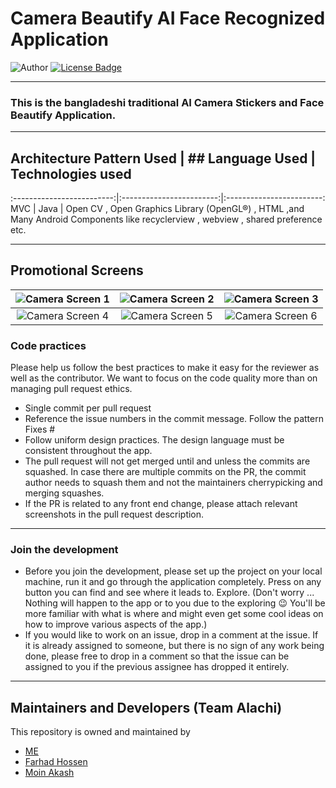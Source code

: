 # **Camera Beautify AI Face Recognized Application** 

![Author](https://img.shields.io/badge/author-AIFahim-orange)
[![License Badge](https://img.shields.io/badge/license-GPL%203.0-blue)](https://github.com/AIFahim/Camera_Beautify_AI_Face_Recognized_APP/blob/master/LICENSE)


<hr>

### This is the bangladeshi traditional AI Camera Stickers and Face Beautify Application.
<hr>

## Architecture Pattern Used             |  ## Language Used   |   Technologies used     
:-------------------------:|:------------------------:|:------------------------:
MVC | Java | Open CV , Open Graphics Library (OpenGL®) , HTML ,and Many Android Components like recyclerview , webview , shared preference etc.




<hr>

## Promotional Screens
 
![Camera Screen 1](https://user-images.githubusercontent.com/33654834/80011048-1c971380-84ed-11ea-85e8-a993a512db99.jpg)  |  ![Camera Screen 2](https://user-images.githubusercontent.com/33654834/80011060-202a9a80-84ed-11ea-9d33-ea984ee1678a.jpg) | ![Camera Screen 3](https://user-images.githubusercontent.com/33654834/80011070-23258b00-84ed-11ea-811a-c384c4d5fa2e.jpg) 
:-------------------------:|:-------------------------:|:-------------------------:
![Camera Screen 4](https://user-images.githubusercontent.com/33654834/80011088-291b6c00-84ed-11ea-8dcf-d34338114c98.jpg) | ![Camera Screen 5](https://user-images.githubusercontent.com/33654834/80011094-2a4c9900-84ed-11ea-91a1-7bfc87dd8f91.jpg) | ![Camera Screen 6](https://user-images.githubusercontent.com/33654834/80011030-1739c900-84ed-11ea-8ff7-8be3958118bd.jpg)





### Code practices
Please help us follow the best practices to make it easy for the reviewer as well as the contributor. We want to focus on the code quality more than on managing pull request ethics.

 * Single commit per pull request
 * Reference the issue numbers in the commit message. Follow the pattern Fixes #<issue number> <commit message>
 * Follow uniform design practices. The design language must be consistent throughout the app.
 * The pull request will not get merged until and unless the commits are squashed. In case there are multiple commits on the PR, the commit author needs to squash them and not the maintainers cherrypicking and merging squashes.
 * If the PR is related to any front end change, please attach relevant screenshots in the pull request description.
<hr>
 
### Join the development

* Before you join the development, please set up the project on your local machine, run it and go through the application completely. Press on any button you can find and see where it leads to. Explore. (Don't worry ... Nothing will happen to the app or to you due to the exploring :wink: You'll be more familiar with what is where and might even get some cool ideas on how to improve various aspects of the app.)
* If you would like to work on an issue, drop in a comment at the issue. If it is already assigned to someone, but there is no sign of any work being done, please free to drop in a comment so that the issue can be assigned to you if the previous assignee has dropped it entirely.

<hr>

## Maintainers and Developers (Team Alachi)
This repository is owned and maintained by 
 * [ME](https://github.com/AIFahim)
 * [Farhad Hossen](https://github.com/farhadhossen)
 * [Moin Akash](https://github.com/moinakash)
  
